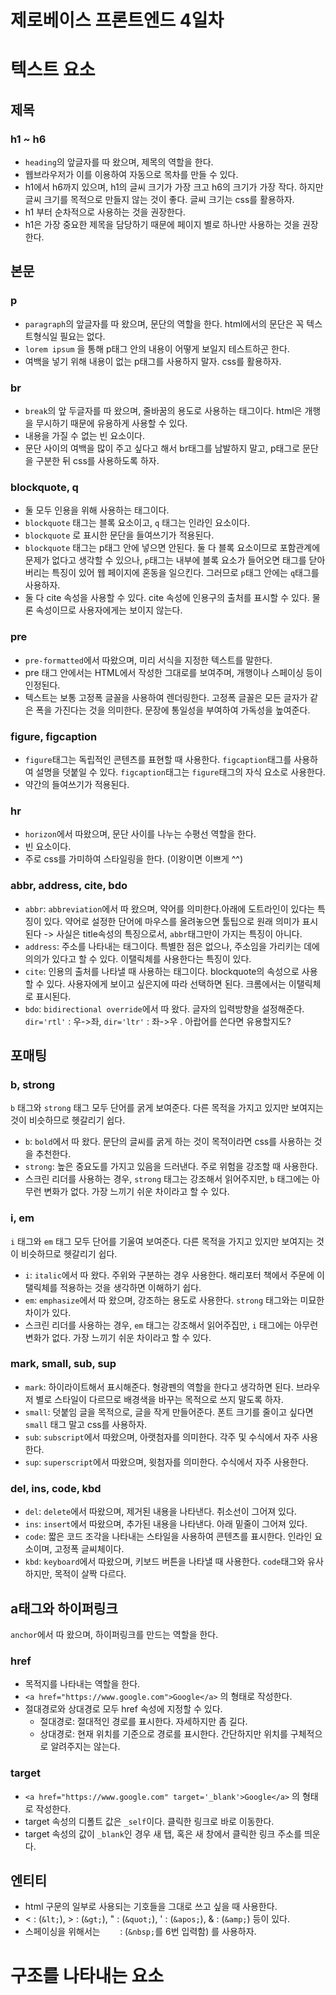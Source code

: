 제로베이스 프론트엔드 4일차
===================

# 텍스트 요소
## 제목
### h1 ~ h6
* `heading`의 앞글자를 따 왔으며, 제목의 역할을 한다.
* 웹브라우저가 이를 이용하여 자동으로 목차를 만들 수 있다.
* h1에서 h6까지 있으며, h1의 글씨 크기가 가장 크고 h6의 크기가 가장 작다. 하지만 글씨 크기를 목적으로 만들지 않는 것이 좋다. 글씨 크기는 css를 활용하자.
* h1 부터 순차적으로 사용하는 것을 권장한다.
* h1은 가장 중요한 제목을 담당하기 때문에 페이지 별로 하나만 사용하는 것을 권장한다.
	
## 본문
### p
* `paragraph`의 앞글자를 따 왔으며, 문단의 역할을 한다. html에서의 문단은 꼭 텍스트형식일 필요는 없다.
* `lorem ipsum` 을 통해 p태그 안의 내용이 어떻게 보일지 테스트하곤 한다.
* 여백을 넣기 위해 내용이 없는 p태그를 사용하지 말자. css를 활용하자.
### br
* `break`의 앞 두글자를 따 왔으며, 줄바꿈의 용도로 사용하는 태그이다. html은 개행을 무시하기 때문에 유용하게 사용할 수 있다.
* 내용을 가질 수 없는 빈 요소이다.
* 문단 사이의 여백을 많이 주고 싶다고 해서 br태그를 남발하지 말고, p태그로 문단을 구분한 뒤 css를 사용하도록 하자.
### blockquote, q
* 둘 모두 인용을 위해 사용하는 태그이다.
* `blockquote` 태그는 블록 요소이고, `q` 태그는 인라인 요소이다.
* `blockquote` 로 표시한 문단을 들여쓰기가 적용된다.
* `blockquote` 태그는 p태그 안에 넣으면 안된다. 둘 다 블록 요소이므로 포함관계에 문제가 없다고 생각할 수 있으나, `p`태그는 내부에 블록 요소가 들어오면 태그를 닫아버리는 특징이 있어 웹 페이지에 혼동을 일으킨다. 그러므로 `p`태그 안에는 `q`태그를 사용하자. 
* 둘 다 cite 속성을 사용할 수 있다. cite 속성에 인용구의 출처를 표시할 수 있다. 물론 속성이므로 사용자에게는 보이지 않는다. 
### pre
* `pre-formatted`에서 따왔으며, 미리 서식을 지정한 텍스트를 말한다.
* pre 태그 안에서는 HTML에서 작성한 그대로를 보여주며, 개행이나 스페이싱 등이 인정된다.
* 텍스트는 보통 고정폭 글꼴을 사용하여 렌더링한다. 고정폭 글꼴은 모든 글자가 같은 폭을 가진다는 것을 의미한다. 문장에 통일성을 부여하여 가독성을 높여준다.
### figure, figcaption
* `figure`태그는 독립적인 콘텐츠를 표현할 때 사용한다. `figcaption`태그를 사용하여 설명을 덧붙일 수 있다. `figcaption`태그는 `figure`태그의 자식 요소로 사용한다.
* 약간의 들여쓰기가 적용된다.
### hr
* `horizon`에서 따왔으며, 문단 사이를 나누는 수평선 역할을 한다.
* 빈 요소이다.
* 주로 css를 가미하여 스타일링을 한다. (이왕이면 이쁘게 ^^)
### abbr, address, cite, bdo
* `abbr`: `abbreviation`에서 따 왔으며, 약어를 의미한다.아래에 도트라인이 있다는 특징이 있다. 약어로 설정한 단어에 마우스를 올려놓으면 툴팁으로 원래 의미가 표시된다 -> 사실은 title속성의 특징으로서, `abbr`태그만이 가지는 특징이 아니다. 
* `address`: 주소를 나타내는 태그이다. 특별한 점은 없으나, 주소임을 가리키는 데에 의의가 있다고 할 수 있다. 이탤릭체를 사용한다는 특징이 있다.
* `cite`: 인용의 출처를 나타낼 때 사용하는 태그이다. blockquote의 속성으로 사용할 수 있다. 사용자에게 보이고 싶은지에 따라 선택하면 된다. 크롬에서는 이탤릭체로 표시된다.
* `bdo`: `bidirectional override`에서 따 왔다. 글자의 입력방향을 설정해준다. `dir='rtl'` : 우->좌, `dir='ltr'` : 좌->우 . 아랍어를 쓴다면 유용할지도?

## 포매팅
### b, strong
`b` 태그와 `strong` 태그 모두 단어를 굵게 보여준다. 다른 목적을 가지고 있지만 보여지는 것이 비슷하므로 헷갈리기 쉽다.
* `b`: `bold`에서 따 왔다. 문단의 글씨를 굵게 하는 것이 목적이라면 css를 사용하는 것을 추천한다.
* `strong`: 높은 중요도를 가지고 있음을 드러낸다. 주로 위험을 강조할 때 사용한다.
* 스크린 리더를 사용하는 경우, `strong` 태그는 강조해서 읽어주지만, `b` 태그에는 아무런 변화가 없다. 가장 느끼기 쉬운 차이라고 할 수 있다.
### i, em
`i` 태그와 `em` 태그 모두 단어를 기울여 보여준다. 다른 목적을 가지고 있지만 보여지는 것이 비슷하므로 헷갈리기 쉽다.
* `i`: `italic`에서 따 왔다. 주위와 구분하는 경우 사용한다. 해리포터 책에서 주문에 이탤릭체를 적용하는 것을 생각하면 이해하기 쉽다.
* `em`: `emphasize`에서 따 왔으며, 강조하는 용도로 사용한다. `strong` 태그와는 미묘한 차이가 있다. 
* 스크린 리더를 사용하는 경우, `em` 태그는 강조해서 읽어주집만, `i` 태그에는 아무런 변화가 없다. 가장 느끼기 쉬운 차이라고 할 수 있다.
### mark, small, sub, sup
* `mark`: 하이라이트해서 표시해준다. 형광펜의 역할을 한다고 생각하면 된다. 브라우저 별로 스타일이 다르므로 배경색을 바꾸는 목적으로 쓰지 말도록 하자.
* `small`: 덧붙임 글을 목적으로, 글을 작게 만들어준다. 폰트 크기를 줄이고 싶다면 `small` 태그 말고 css를 사용하자.
* `sub`: `subscript`에서 따왔으며, 아랫첨자를 의미한다. 각주 및 수식에서 자주 사용한다.
* `sup`: `superscript`에서 따왔으며, 윗첨자를 의미한다. 수식에서 자주 사용한다.
### del, ins, code, kbd
* `del`: `delete`에서 따왔으며, 제거된 내용을 나타낸다. 취소선이 그어져 있다. 
* `ins`: `insert`에서 따왔으며, 추가된 내용을 나타낸다. 아래 밑줄이 그어져 있다.
* `code`: 짧은 코드 조각을 나타내는 스타일을 사용하여 콘텐츠를 표시한다. 인라인 요소이며, 고정폭 글씨체이다.
* `kbd`: `keyboard`에서 따왔으며, 키보드 버튼을 나타낼 때 사용한다. `code`태그와 유사하지만, 목적이 살짝 다르다.

## a태그와 하이퍼링크
`anchor`에서 따 왔으며, 하이퍼링크를 만드는 역할을 한다. 
### href
* 목적지를 나타내는 역할을 한다.
* `<a href="https://www.google.com">Google</a>` 의 형태로 작성한다.
* 절대경로와 상대경로 모두 href 속성에 지정할 수 있다.
	* 절대경로: 절대적인 경로를 표시한다. 자세하지만 좀 길다.
	* 상대경로: 현재 위치를 기준으로 경로를 표시한다. 간단하지만 위치를 구체적으로 알려주지는 않는다.
### target
* `<a href="https://www.google.com" target='_blank'>Google</a>` 의 형태로 작성한다.
* target 속성의 디폴트 값은 `_self`이다. 클릭한 링크로 바로 이동한다.
* target 속성의 값이 `_blank`인 경우 새 탭, 혹은 새 창에서 클릭한 링크 주소를 띄운다.

## 엔티티
* html 구문의 일부로 사용되는 기호들을 그대로 쓰고 싶을 때 사용한다.
* &lt; : (`&lt;`), &gt; : (`&gt;`), &quot; : (`&quot;`), &apos; : (`&apos;`), &amp; : (`&amp;`) 등이 있다. 
* 스페이싱을 위해서는 &nbsp;&nbsp;&nbsp;&nbsp;&nbsp;&nbsp; : (`&nbsp;`를 6번 입력함) 를 사용하자.


# 구조를 나타내는 요소

